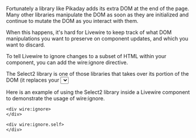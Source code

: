 Fortunately a library like Pikaday adds its extra DOM at the end of the page. Many other libraries manipulate the DOM as soon as they are initialized and continue to mutate the DOM as you interact with them.

When this happens, it's hard for Livewire to keep track of what DOM manipulations you want to preserve on component updates, and which you want to discard.

To tell Livewire to ignore changes to a subset of HTML within your component, you can add the wire:ignore directive.

The Select2 library is one of those libraries that takes over its portion of the DOM (it replaces your <select> tag with lots of custom markup).

Here is an example of using the Select2 library inside a Livewire component to demonstrate the usage of wire:ignore.


```
<div wire:ignore>
</div>
```

```
<div wire:ignore.self>
</div>
```
